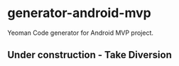 # generator-android-mvp

Yeoman Code generator for Android MVP project. 

Under construction - Take Diversion
-----------------------------------


